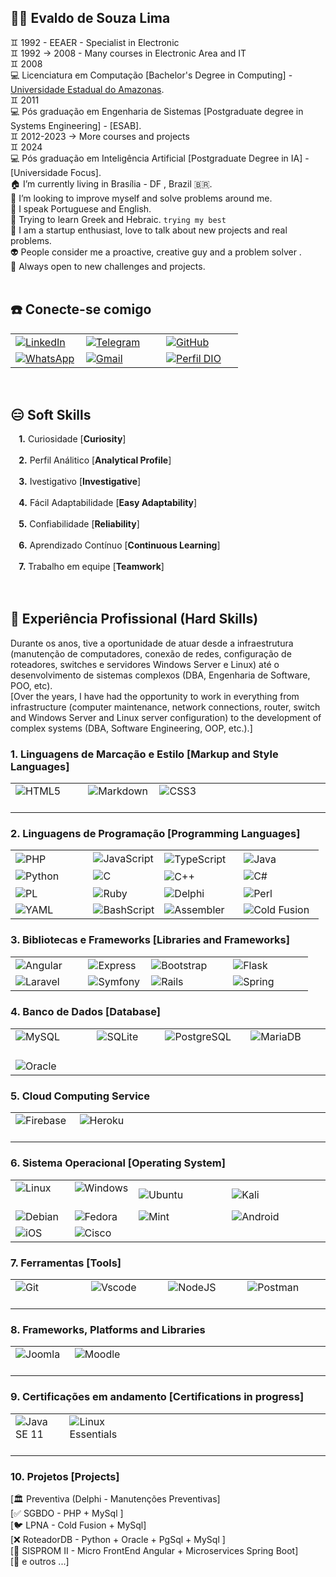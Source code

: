 ## 👋🏻 Evaldo de Souza Lima
♊ 1992 - EEAER - Specialist in Electronic</br>
♊ 1992 -> 2008 - Many courses in Electronic Area and IT</br>
♊ 2008</br>
💻 Licenciatura em Computação [Bachelor's Degree in Computing] - [Universidade Estadual do Amazonas](https://cursos2.uea.edu.br/index.php?dest=info&curso=72).</br>
♊ 2011</br>
💻 Pós graduação em Engenharia de Sistemas [Postgraduate degree in Systems Engineering] - [ESAB].</br>
♊ 2012-2023 -> More courses and projects</br>
♊ 2024</br>
💻 Pós graduação em Inteligência Artificial [Postgraduate Degree in IA] - [Universidade Focus].</br>
🏠 I’m currently living in Brasília - DF , Brazil 🇧🇷. <br/>
🔭 I’m looking to improve myself and solve problems around me.<br/>
👄 I speak Portuguese and English.</br>
💬 Trying to learn Greek and Hebraic. `trying my best`<br/>
👥 I am a startup enthusiast, love to talk about new projects and real problems.</br> 
👽 People consider me a proactive, creative guy and a problem solver .</br>
🚪 Always open to new challenges and projects.</br></br>


## :phone: Conecte-se comigo
<table>
  <tbody align="left">
    <tr>
      <td><a href="https://www.linkedin.com/in/evaldo-lima-175067219/"><img align="center" alt="LinkedIn" src="https://img.shields.io/badge/LinkedIn-30A3DC?style=for-the-badge&logo=linkedin&logoColor=white"></a>&nbsp;&nbsp;&nbsp;&nbsp;
      </td>
      <td><a href="https://t.me/limainfo_gmail"><img align="center" alt="Telegram" src="https://img.shields.io/badge/Telegram-30A3DC?style=for-the-badge&logo=telegram&logoColor=blue"></a>&nbsp;&nbsp;&nbsp;&nbsp;&nbsp;&nbsp;
      </td>
      <td><a href="https://github.com/limainfo"><img align="center" alt="GitHub" src="https://img.shields.io/badge/GitHub-30A3DC?style=for-the-badge&logo=github&logoColor=black"></a>&nbsp;&nbsp;&nbsp;&nbsp;&nbsp;&nbsp;&nbsp;&nbsp;&nbsp;
      </td>  
    </tr>
    <tr>
      <td><a href="https://wa.me/061992338262"><img align="center" alt="WhatsApp" src="https://img.shields.io/badge/WhatsApp-30A3DC?style=for-the-badge&logo=whatsapp&logoColor=light-green"></a>
      </td>
      <td><a href="mailto:limainfo@gmail.com"><img align="center" alt="Gmail" src="https://img.shields.io/badge/Gmail-30A3DC?style=for-the-badge&logo=gmail&logoColor=red"></a>
      </td>
      <td><a href="https://www.dio.me/users/limainfo"><img align="center" alt="Perfil DIO" src="https://img.shields.io/badge/Perfil%20DIO-30A3DC?style=for-the-badge&logo=perfildio&logoColor=red"></a>
      </td>
    </tr>
  </tbody>
</table></br>

## :expressionless: Soft Skills
**&nbsp;&nbsp;&nbsp;&nbsp;1.**   Curiosidade [**Curiosity**]</br></br>
**&nbsp;&nbsp;&nbsp;&nbsp;2.**   Perfil Análitico [**Analytical Profile**]</br></br>
**&nbsp;&nbsp;&nbsp;&nbsp;3.**   Ivestigativo [**Investigative**]</br></br>
**&nbsp;&nbsp;&nbsp;&nbsp;4.**   Fácil Adaptabilidade [**Easy Adaptability**]</br></br>
**&nbsp;&nbsp;&nbsp;&nbsp;5.**   Confiabilidade [**Reliability**]</br></br>
**&nbsp;&nbsp;&nbsp;&nbsp;6.**   Aprendizado Contínuo [**Continuous Learning**]</br></br>
**&nbsp;&nbsp;&nbsp;&nbsp;7.**   Trabalho em equipe [**Teamwork**]</br></br>
</br>

## 💼 Experiência Profissional (Hard Skills)

Durante os anos, tive a oportunidade de atuar desde a infraestrutura (manutenção de computadores, conexão de redes, configuração de roteadores, switches e servidores Windows Server e Linux) até o desenvolvimento de sistemas complexos (DBA, Engenharia de Software, POO, etc). </br>
[Over the years, I have had the opportunity to work in everything from infrastructure (computer maintenance, network connections, router, switch and Windows Server and Linux server configuration) to the development of complex systems (DBA, Software Engineering, OOP, etc.).]

### 1.   Linguagens de Marcação e Estilo [Markup and Style Languages]
<table>
  <tbody align="left">
    <tr>
      <td><img align="center" alt="HTML5"  src="https://img.shields.io/badge/HTML5-30A3DC?style=for-the-badge&logo=html5&logoColor=red">&nbsp;&nbsp;&nbsp;&nbsp;&nbsp;&nbsp;&nbsp;&nbsp;&nbsp;&nbsp;</td>
      <td><img align="center" alt="Markdown" src="https://img.shields.io/badge/Markdown-30A3DC?style=for-the-badge&logo=markdown">&nbsp;&nbsp;</td>
      <td><img align="center" alt="CSS3" src="https://img.shields.io/badge/CSS3-30A3DC?style=for-the-badge&logo=css3&logoColor=black">&nbsp;&nbsp;&nbsp;&nbsp;&nbsp;&nbsp;&nbsp;&nbsp;&nbsp;&nbsp;&nbsp;&nbsp;&nbsp;&nbsp;&nbsp;</td>
      <td>&nbsp;&nbsp;&nbsp;&nbsp;&nbsp;&nbsp;&nbsp;&nbsp;&nbsp;&nbsp;&nbsp;&nbsp;&nbsp;&nbsp;&nbsp;&nbsp;&nbsp;&nbsp;&nbsp;&nbsp;&nbsp;&nbsp;&nbsp;&nbsp;&nbsp;&nbsp;&nbsp;&nbsp;&nbsp;&nbsp;&nbsp;</td>
    </tr>  
    </tbody>
</table>

### 2.   Linguagens de Programação [Programming Languages]
<table>
  <tbody align="left">
    <tr>
      <td><img align="center" alt="PHP" src="https://img.shields.io/badge/PHP-30A3DC?style=for-the-badge&logo=php&logoColor=white">&nbsp;&nbsp;&nbsp;&nbsp;&nbsp;&nbsp;&nbsp;&nbsp;&nbsp;&nbsp;&nbsp;&nbsp;&nbsp;&nbsp;</td>
      <td><img align="center" alt="JavaScript" src="https://img.shields.io/badge/JavaScript-30A3DC?style=for-the-badge&logo=javascript&logoColor=yellow"></td>
      <td><img align="center" alt="TypeScript" src="https://img.shields.io/badge/TypeScript-30A3DC?style=for-the-badge&logo=typescript&logoColor=white">&nbsp;&nbsp;&nbsp;</td>
      <td><img align="center" alt="Java" src="https://img.shields.io/badge/java-%2330A3DC.svg?style=for-the-badge&logo=openjdk&logoColor=orange">&nbsp;&nbsp;&nbsp;&nbsp;&nbsp;&nbsp;&nbsp;&nbsp;&nbsp;&nbsp;&nbsp;&nbsp;&nbsp;&nbsp;</td>
    </tr>
    <tr>
      <td><img align="center" alt="Python" src="https://img.shields.io/badge/python-30A3DC?style=for-the-badge&logo=python&logoColor=ffdd54"></td>
      <td><img align="center" alt="C" src="https://img.shields.io/badge/C-30A3DC?style=for-the-badge&logo=c&logoColor=white"></td>
      <td><img align="center" alt="C++" src="https://img.shields.io/badge/C%2B%2B-30A3DC?style=for-the-badge&logo=c%2B%2B&logoColor=black">&nbsp;&nbsp;&nbsp;&nbsp;&nbsp;&nbsp;&nbsp;</td>
      <td><img align="center" alt="C#" src="https://img.shields.io/badge/C%23-30A3DC?style=for-the-badge&logo=c-sharp&logoColor=purple"></td>
    </tr>
    <tr>
      <td><img align="center" alt="PL" <img alt="Static Badge" src="https://img.shields.io/badge/PL%2FSQL-%2330A3DC?style=for-the-badge&logo=postgresql&logoColor=FFFFFF"></td>
      <td><img align="center" alt="Ruby" <img alt="Static Badge" src="https://img.shields.io/badge/Ruby-30A3DC?style=for-the-badge&logo=ruby&logoColor=red"></td>
      <td><img align="center" alt="Delphi" <img alt="Static Badge" src="https://img.shields.io/badge/Delphi-30A3DC?style=for-the-badge&logo=Delphi&logoColor=red">&nbsp;&nbsp;&nbsp;&nbsp;&nbsp;&nbsp;&nbsp;</td>
      <td><img align="center" alt="Perl" <img alt="Static Badge" src="https://img.shields.io/badge/perl-%2330A3DC.svg?style=for-the-badge&logo=perl&logoColor=darkblue">&nbsp;&nbsp;&nbsp;&nbsp;&nbsp;&nbsp;&nbsp;&nbsp;&nbsp;&nbsp;</td>
    </tr>
    <tr>
      <td><img align="center" alt="YAML" <img alt="Static Badge" src="https://img.shields.io/badge/yaml-%2330A3DC.svg?style=for-the-badge&logo=yaml&logoColor=151515"></td>
      <td><img align="center" alt="BashScript" <img alt="Static Badge" src="https://img.shields.io/badge/bash%20script-30A3DC?style=for-the-badge&logo=gnubash&logoColor=black"></td>
      <td><img align="center" alt="Assembler" <img alt="Static Badge" src="https://img.shields.io/badge/assembler-30A3DC?style=for-the-badge&logo=assembler&logoColor=black"></td>
      <td><img align="center" alt="Cold Fusion" <img alt="Static Badge" src="https://img.shields.io/badge/cold%20fusion-30A3DC?style=for-the-badge&logo=coldfusion&logoColor=black"></td>
    </tr>    
    </tbody>
</table>



### 3.   Bibliotecas e Frameworks [Libraries and Frameworks]
<table>
  <tbody align="left">
    <tr>
      <td>
        <img align="center" alt="Angular" src="https://img.shields.io/badge/Angular-30A3DC?style=for-the-badge&logo=angular&logoColor=red">&nbsp;&nbsp;&nbsp;&nbsp;&nbsp;&nbsp;
      </td>
      <td>
        <img align="center" alt="Express" src="https://img.shields.io/badge/express.js-%2330A3DC.svg?style=for-the-badge&logo=express&logoColor=%2361DAFB">&nbsp;&nbsp;
      </td>
      <td>
        <img align="center" alt="Bootstrap" src="https://img.shields.io/badge/-boostrap-30A3DC?style=for-the-badge&logo=bootstrap&logoColor=magenta">&nbsp;&nbsp;&nbsp;&nbsp;&nbsp;&nbsp;
      </td>
      <td>
        <img align="center" alt="Flask" src="https://img.shields.io/badge/flask-%2330A3DC.svg?style=for-the-badge&logo=flask&logoColor=cyan">&nbsp;&nbsp;&nbsp;&nbsp;&nbsp;&nbsp;&nbsp;&nbsp;&nbsp;&nbsp;&nbsp;&nbsp;&nbsp;
      </td>      
    </tr>
   <tr>
      <td>
        <img align="center" alt="Laravel" src="https://img.shields.io/badge/laravel-%2330A3DC.svg?style=for-the-badge&logo=laravel&logoColor=white">
      </td>
      <td>
        <img align="center" alt="Symfony" src="https://img.shields.io/badge/symfony-%2330A3DC.svg?style=for-the-badge&logo=symfony&logoColor=black">
      </td>
      <td>
        <img align="center" alt="Rails" src="https://img.shields.io/badge/rails-%2330A3DC.svg?style=for-the-badge&logo=ruby-on-rails&logoColor=red">
      </td>
      <td>
        <img align="center" alt="Spring" src="https://img.shields.io/badge/spring-%2330A3DC.svg?style=for-the-badge&logo=spring&logoColor=lightgreen">
      </td>
   </tr>   
  </tbody>
</table>

### 4.   Banco de Dados [Database]
<table>
  <tbody align="left">
    <tr>
      <td>
        <img align="center" alt="MySQL" src="https://img.shields.io/badge/MySQL-30A3DC?style=for-the-badge&logo=mysql&logoColor=darkblue">&nbsp;&nbsp;&nbsp;&nbsp;&nbsp;&nbsp;&nbsp;&nbsp;&nbsp;&nbsp;&nbsp;
      </td>
      <td>
        <img align="center" alt="SQLite" src="https://img.shields.io/badge/SQLite-30A3DC?style=for-the-badge&logo=sqlite&logoColor=07405E">&nbsp;&nbsp;&nbsp;&nbsp;&nbsp;&nbsp;&nbsp;
      </td>
      <td>
        <img align="center" alt="PostgreSQL" src="https://img.shields.io/badge/PostgreSQL-30A3DC?style=for-the-badge&logo=postgresql">&nbsp;&nbsp;&nbsp;&nbsp;
      </td>
      <td>
        <img align="center" alt="MariaDB" src="https://img.shields.io/badge/MariaDB-30A3DC?style=for-the-badge&logo=mariadb&logoColor=brown">&nbsp;&nbsp;&nbsp;&nbsp;&nbsp;&nbsp;&nbsp;&nbsp;
      </td>      
    </tr>  
    <tr>
      <td>
        <img align="center" alt="Oracle" src="https://img.shields.io/badge/Oracle-30A3DC?style=for-the-badge&logo=Oracle&logoColor=orange">&nbsp;&nbsp;&nbsp;&nbsp;&nbsp;&nbsp;
      </td>
      <td>
      </td>
      <td>
      </td>
      <td>
      </td>      
    </tr>      
  </tbody>
</table>


### 5.   Cloud Computing Service
<table>
  <tbody align="left">
    <tr>
      <td>
         <img align="center" alt="Firebase" src="https://img.shields.io/badge/Firebase-30A3DC?style=for-the-badge&logo=firebase&logoColor=red">&nbsp;&nbsp;&nbsp;&nbsp;&nbsp;&nbsp;&nbsp;
      </td>
      <td>
         <img align="center" alt="Heroku" src="https://img.shields.io/badge/heroku-%2330A3DC.svg?style=for-the-badge&logo=heroku&logoColor=blue">&nbsp;&nbsp;&nbsp;&nbsp;&nbsp;&nbsp;
      </td>
      <td>
        &nbsp;&nbsp;&nbsp;&nbsp;&nbsp;&nbsp;&nbsp;&nbsp;&nbsp;&nbsp;&nbsp;&nbsp;&nbsp;&nbsp;&nbsp;&nbsp;&nbsp;&nbsp;&nbsp;&nbsp;&nbsp;&nbsp;&nbsp;&nbsp;&nbsp;&nbsp;&nbsp;&nbsp;&nbsp;&nbsp;&nbsp;&nbsp;&nbsp;
      </td>
      <td>
        &nbsp;&nbsp;&nbsp;&nbsp;&nbsp;&nbsp;&nbsp;&nbsp;&nbsp;&nbsp;&nbsp;&nbsp;&nbsp;&nbsp;&nbsp;&nbsp;&nbsp;&nbsp;&nbsp;&nbsp;&nbsp;&nbsp;&nbsp;&nbsp;&nbsp;&nbsp;&nbsp;&nbsp;&nbsp;&nbsp;&nbsp;&nbsp;
      </td>      
    </tr>       
  </tbody>
</table>


### 6.   Sistema Operacional [Operating System]

<table>
  <tbody align="left">
    <tr>
      <td>
        <img align="center" alt="Linux" src="https://img.shields.io/badge/Linux-30A3DC?style=for-the-badge&logo=linux">&nbsp;&nbsp;&nbsp;&nbsp;&nbsp;&nbsp;&nbsp;&nbsp;&nbsp;&nbsp;&nbsp;&nbsp;&nbsp;
      </td>
      <td>
        <img align="center" alt="Windows" src="https://img.shields.io/badge/Windows-30A3DC?style=for-the-badge&logo=windows&logoColor=white">&nbsp;&nbsp;&nbsp;&nbsp;&nbsp;&nbsp;
      </td>
      <td>
        <img align="center" alt="Ubuntu" src="https://img.shields.io/badge/Ubuntu-30A3DC?style=for-the-badge&logo=ubuntu&logoColor=orange">&nbsp;&nbsp;&nbsp;&nbsp;&nbsp;&nbsp;&nbsp;&nbsp;&nbsp;&nbsp;&nbsp;
      </td>
      <td>
        <img align="center" alt="Kali" src="https://img.shields.io/badge/Kali-30A3DC?style=for-the-badge&logo=kalilinux&logoColor=darkblue">&nbsp;&nbsp;&nbsp;&nbsp;&nbsp;
      </td>      
    </tr>
    <tr>
      <td>
        <img align="center" alt="Debian" src="https://img.shields.io/badge/Debian-30A3DC?style=for-the-badge&logo=debian&logoColor=red">
      </td>
      <td>
        <img align="center" alt="Fedora" src="https://img.shields.io/badge/Fedora-30A3DC?style=for-the-badge&logo=fedora&logoColor=darkcyan">
      </td>
      <td>
        <img align="center" alt="Mint" src="https://img.shields.io/badge/Linux%20Mint-30A3DC?style=for-the-badge&logo=Linux%20Mint&logoColor=green">
      </td>
      <td>
        <img align="center" alt="Android" src="https://img.shields.io/badge/Android-30A3DC?style=for-the-badge&logo=android&logoColor=green">
      </td>      
    </tr>
    <tr>
      <td>
        <img align="center" alt="iOS" src="https://img.shields.io/badge/iOS-30A3DC?style=for-the-badge&logo=ios&logoColor=white">
      </td>
      <td><img align="center" alt="Cisco" src="https://img.shields.io/badge/cisco-%2330A3DC.svg?style=for-the-badge&logo=cisco&logoColor=black">
      </td>
      <td>
        &nbsp;&nbsp;&nbsp;&nbsp;&nbsp;&nbsp;&nbsp;&nbsp;&nbsp;&nbsp;&nbsp;&nbsp;&nbsp;&nbsp;&nbsp;&nbsp;&nbsp;&nbsp;&nbsp;&nbsp;&nbsp;&nbsp;&nbsp;&nbsp;&nbsp;&nbsp;&nbsp;&nbsp;&nbsp;&nbsp;&nbsp;
      </td>
      <td>
        &nbsp;&nbsp;&nbsp;&nbsp;&nbsp;&nbsp;&nbsp;&nbsp;&nbsp;&nbsp;&nbsp;&nbsp;&nbsp;&nbsp;&nbsp;&nbsp;&nbsp;&nbsp;&nbsp;&nbsp;&nbsp;&nbsp;&nbsp;&nbsp;&nbsp;&nbsp;&nbsp;&nbsp;&nbsp;&nbsp;&nbsp;&nbsp;&nbsp;
      </td>      
    </tr>
  </tbody>
</table>

### 7.   Ferramentas [Tools]
<table>
  <tbody align="left">
    <tr>
      <td>
        <img align="center" alt="Git" src="https://img.shields.io/badge/GIT-30A3DC?style=for-the-badge&logo=git&logoColor=orange">&nbsp;&nbsp;&nbsp;&nbsp;&nbsp;&nbsp;&nbsp;&nbsp;&nbsp;&nbsp;&nbsp;&nbsp;&nbsp;&nbsp;&nbsp;&nbsp;&nbsp;
      </td>
      <td>
         <img align="center" alt="Vscode" src="https://img.shields.io/badge/Vscode-30A3DC?style=for-the-badge&logo=visual-studio-code&logoColor=white">&nbsp;&nbsp;&nbsp;&nbsp;&nbsp;&nbsp;&nbsp;&nbsp;&nbsp;&nbsp;
      </td>
      <td>
         <img align="center" alt="NodeJS" src="https://img.shields.io/badge/node.js-30A3DC?style=for-the-badge&logo=node.js&logoColor=green">&nbsp;&nbsp;&nbsp;&nbsp;&nbsp;&nbsp;&nbsp;&nbsp;&nbsp;&nbsp;
      </td>
      <td>
        <img align="center" alt="Postman" src="https://img.shields.io/badge/Postman-30A3DC.svg?style=for-the-badge&logo=Postman&logoColor=orange">&nbsp;&nbsp;&nbsp;&nbsp;&nbsp;&nbsp;&nbsp;&nbsp;&nbsp;&nbsp;
      </td>      
    </tr>
  </tbody>
</table>




### 8.   Frameworks, Platforms and Libraries
<table>
  <tbody align="left">
    <tr>
      <td>
         <img align="center" alt="Joomla" src="https://img.shields.io/badge/joomla-%2330A3DC.svg?style=for-the-badge&logo=joomla&logoColor=lightred">&nbsp;&nbsp;&nbsp;&nbsp;&nbsp;&nbsp;&nbsp;&nbsp;&nbsp;&nbsp;
      </td>
      <td>
         <img align="center" alt="Moodle" src="https://img.shields.io/badge/moodle-%2330A3DC.svg?style=for-the-badge&logo=moodle&logoColor=orange">&nbsp;&nbsp;&nbsp;&nbsp;&nbsp;&nbsp;
      </td>
      <td>
        &nbsp;&nbsp;&nbsp;&nbsp;&nbsp;&nbsp;&nbsp;&nbsp;&nbsp;&nbsp;&nbsp;&nbsp;&nbsp;&nbsp;&nbsp;&nbsp;&nbsp;&nbsp;&nbsp;&nbsp;&nbsp;&nbsp;&nbsp;&nbsp;&nbsp;&nbsp;&nbsp;&nbsp;&nbsp;&nbsp;&nbsp;&nbsp;&nbsp;
      </td>
      <td>
        &nbsp;&nbsp;&nbsp;&nbsp;&nbsp;&nbsp;&nbsp;&nbsp;&nbsp;&nbsp;&nbsp;&nbsp;&nbsp;&nbsp;&nbsp;&nbsp;&nbsp;&nbsp;&nbsp;&nbsp;&nbsp;&nbsp;&nbsp;&nbsp;&nbsp;&nbsp;&nbsp;&nbsp;&nbsp;&nbsp;&nbsp;&nbsp;&nbsp;&nbsp;
      </td>      
    </tr>       
  </tbody>
</table>




### 9.   Certificações em andamento [Certifications in progress]
<table>
  <tbody align="left">
    <tr>
      <td>
         <img align="center" alt="Java SE 11" src="https://img.shields.io/badge/java-%2330A3DC.svg?style=for-the-badge&logo=openjdk&logoColor=orange">&nbsp;&nbsp;&nbsp;&nbsp;&nbsp;&nbsp;&nbsp;&nbsp;&nbsp;&nbsp;&nbsp;&nbsp;&nbsp;&nbsp;&nbsp;
      </td>
      <td>
         <img align="center" alt="Linux Essentials" src="https://img.shields.io/badge/linux-%2330A3DC.svg?style=for-the-badge&logo=linux&logoColor=darkblue">&nbsp;&nbsp;&nbsp;&nbsp;&nbsp;&nbsp;&nbsp;&nbsp;&nbsp;
      </td>
      <td>
        &nbsp;&nbsp;&nbsp;&nbsp;&nbsp;&nbsp;&nbsp;&nbsp;&nbsp;&nbsp;&nbsp;&nbsp;&nbsp;&nbsp;&nbsp;&nbsp;&nbsp;&nbsp;&nbsp;&nbsp;&nbsp;&nbsp;&nbsp;&nbsp;&nbsp;&nbsp;&nbsp;&nbsp;&nbsp;&nbsp;&nbsp;&nbsp;&nbsp;
      </td>
      <td>
        &nbsp;&nbsp;&nbsp;&nbsp;&nbsp;&nbsp;&nbsp;&nbsp;&nbsp;&nbsp;&nbsp;&nbsp;&nbsp;&nbsp;&nbsp;&nbsp;&nbsp;&nbsp;&nbsp;&nbsp;&nbsp;&nbsp;&nbsp;&nbsp;&nbsp;&nbsp;&nbsp;&nbsp;&nbsp;&nbsp;&nbsp;&nbsp;&nbsp;&nbsp;
      </td>      
    </tr>       
  </tbody>
</table>


### 10.   Projetos [Projects]
[🏛️ Preventiva (Delphi - Manutenções Preventivas]<br>
[✅ SGBDO - PHP + MySql ]<br>
[🐦 LPNA - Cold Fusion + MySql]<br>
[❌ RoteadorDB - Python + Oracle + PgSql + MySql ]<br>
[🚀 SISPROM II - Micro FrontEnd Angular + Microservices Spring Boot]<br>
[🚀 e outros ...]<br>

 
